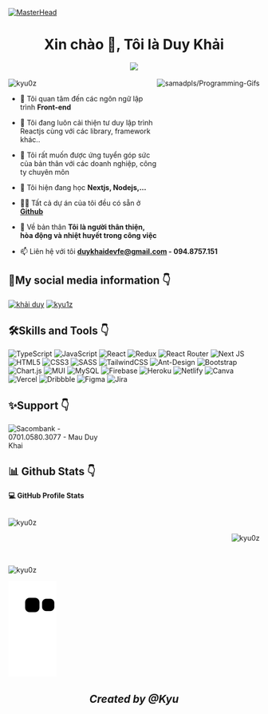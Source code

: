 [![MasterHead](https://firebasestorage.googleapis.com/v0/b/flexi-coding.appspot.com/o/dempgi7-520f8d5f-63d4-4453-8822-dbc149ae27f8.gif?alt=media&token=91c0c7b2-93c3-4029-b011-1a8703c5730d)](https://rishavchanda.io)

<h1 align="center">Xin chào 👋, Tôi là Duy Khải</h1>
<p align="center">
 <img src="https://readme-typing-svg.herokuapp.com?lines=Lập+Trình+Viên+Front-end+nhiệt+huyết+từ+Việt+Nam;Câu+nói+truyền+cảm+hứng+mà+tôi+muốn+chia+sẽ+cho+mọi+người;+I+have+not+failed.+I’ve+just+found+10,000+ways+that+won’t+work.+'Thomas+Edison';Chúc+mọi+người+thành+công!!;Be+enjoy+💻&center=true&width=380&height=45&width=1000">
</p>
<img align='right' src='https://programming-gifs.cyclic.app' widht=100 height=300 alt='samadpls/Programming-Gifs'></a>

<p align="left"> <img src="https://komarev.com/ghpvc/?username=kyu0z&label=Profile%20views&color=0e75b6&style=flat" alt="kyu0z" /> </p>

- 🔭 Tôi quan tâm đến các ngôn ngữ lập trình **Front-end**

- 👯 Tôi đang luôn cải thiện tư duy lập trình Reactjs cùng với các library, framework khác..

- 🤝 Tôi rất muốn được ứng tuyển góp sức của bản thân với các doanh nghiệp, công ty chuyên môn

- 🌱 Tôi hiện đang học **Nextjs, Nodejs,...**

- 👨‍💻 Tất cả dự án của tôi đều có sẵn ở **[Github](https://github.com/Kyu0z?tab=repositories)**

- 💬 Về bản thân **Tôi là người thân thiện, hòa động và nhiệt huyết trong công việc**

- 📫 Liên hệ với tôi **duykhaidevfe@gmail.com - 094.8757.151**

## 🤳**My social media information** 👇
<p align="left">
<a href="https://www.facebook.com/kyudevfe/" target="blank"><img align="center" src="https://raw.githubusercontent.com/rahuldkjain/github-profile-readme-generator/master/src/images/icons/Social/facebook.svg" alt="khải duy" height="30" width="40" /></a>
<a href="https://instagram.com/kyu1z" target="blank"><img align="center" src="https://raw.githubusercontent.com/rahuldkjain/github-profile-readme-generator/master/src/images/icons/Social/instagram.svg" alt="kyu1z" height="30" width="40" /></a>
</p>

## 🛠️**Skills and Tools** 👇

![TypeScript](https://img.shields.io/badge/typescript-%23007ACC.svg?style=for-the-badge&logo=typescript&logoColor=white) ![JavaScript](https://img.shields.io/badge/javascript-%23323330.svg?style=for-the-badge&logo=javascript&logoColor=%23F7DF1E) ![React](https://img.shields.io/badge/react-%2320232a.svg?style=for-the-badge&logo=react&logoColor=%2361DAFB) ![Redux](https://img.shields.io/badge/redux-%23593d88.svg?style=for-the-badge&logo=redux&logoColor=white) ![React Router](https://img.shields.io/badge/React_Router-CA4245?style=for-the-badge&logo=react-router&logoColor=white) ![Next JS](https://img.shields.io/badge/Next-black?style=for-the-badge&logo=next.js&logoColor=white) ![HTML5](https://img.shields.io/badge/html5-%23E34F26.svg?style=for-the-badge&logo=html5&logoColor=white) ![CSS3](https://img.shields.io/badge/css3-%231572B6.svg?style=for-the-badge&logo=css3&logoColor=white) ![SASS](https://img.shields.io/badge/SASS-hotpink.svg?style=for-the-badge&logo=SASS&logoColor=white) ![TailwindCSS](https://img.shields.io/badge/tailwindcss-%2338B2AC.svg?style=for-the-badge&logo=tailwind-css&logoColor=white) ![Ant-Design](https://img.shields.io/badge/-AntDesign-%230170FE?style=for-the-badge&logo=ant-design&logoColor=white) ![Bootstrap](https://img.shields.io/badge/bootstrap-%23563D7C.svg?style=for-the-badge&logo=bootstrap&logoColor=white) ![Chart.js](https://img.shields.io/badge/chart.js-F5788D.svg?style=for-the-badge&logo=chart.js&logoColor=white) ![MUI](https://img.shields.io/badge/MUI-%230081CB.svg?style=for-the-badge&logo=material-ui&logoColor=white) ![MySQL](https://img.shields.io/badge/mysql-%2300f.svg?style=for-the-badge&logo=mysql&logoColor=white) ![Firebase](https://img.shields.io/badge/firebase-%23039BE5.svg?style=for-the-badge&logo=firebase) ![Heroku](https://img.shields.io/badge/heroku-%23430098.svg?style=for-the-badge&logo=heroku&logoColor=white) ![Netlify](https://img.shields.io/badge/netlify-%23000000.svg?style=for-the-badge&logo=netlify&logoColor=#00C7B7) ![Canva](https://img.shields.io/badge/Canva-%2300C4CC.svg?style=for-the-badge&logo=Canva&logoColor=white) ![Vercel](https://img.shields.io/badge/vercel-%23000000.svg?style=for-the-badge&logo=vercel&logoColor=white) ![Dribbble](https://img.shields.io/badge/Dribbble-EA4C89?style=for-the-badge&logo=dribbble&logoColor=white) 	![Figma](https://img.shields.io/badge/figma-%23F24E1E.svg?style=for-the-badge&logo=figma&logoColor=white) ![Jira](https://img.shields.io/badge/jira-%230A0FFF.svg?style=for-the-badge&logo=jira&logoColor=white)


## ✨**Support** 👇
<p><a href="https://www.buymeacoffee.com/Sacombank - 0701.0580.3077 - Mau Duy Khai"> <img align="left" src="https://cdn.buymeacoffee.com/buttons/v2/default-yellow.png" height="50" width="210" alt="Sacombank - 0701.0580.3077 - Mau Duy Khai" /></a></p><br><br>
<br/>

## 📊 **Github Stats** 👇

  <summary><b>💻 GitHub Profile Stats</b></summary>
  <br/>

<p><img align="left" src="https://github-readme-stats.vercel.app/api/top-langs?username=kyu0z&show_icons=true&locale=en&layout=compact" alt="kyu0z" /></p>
<br/>

<p>&nbsp;<img align="right" src="https://github-readme-stats.vercel.app/api?username=kyu0z&show_icons=true&locale=en" alt="kyu0z" /></p>
<br/>

<p><img align="center" src="https://github-readme-streak-stats.herokuapp.com/?user=kyu0z&" alt="kyu0z" /></p>

![Snake animation](https://github.com/sonht113/sonht113/blob/output/github-contribution-grid-snake.svg)
     
<h2 align="center"><i>Created by @Kyu<i></h2>
